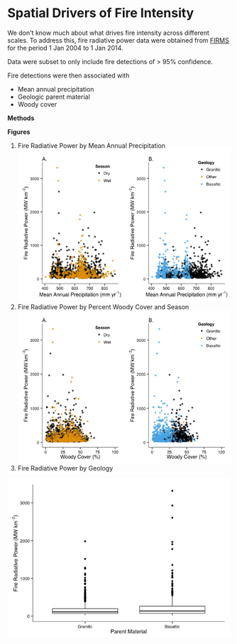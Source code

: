# Spatial Drivers of Fire Intensity

We don't know much about what drives fire intensity across different scales. To address this, fire radiative power data were obtained from [FIRMS](https://earthdata.nasa.gov/data/near-real-time-data/firms) for the period 1 Jan 2004 to 1 Jan 2014.

Data were subset to only include fire detections of > 95% confidence.

Fire detections were then associated with
* Mean annual precipitation
* Geologic parent material
* Woody cover

**Methods**







**Figures**

1. Fire Radiative Power by Mean Annual Precipitation
![plot of chunk FRP_by_MAP_Season](./SpatialDrivers_Figures_files/figure-html/FRP_by_MAP_Season.png) 
2. Fire Radiative Power by Percent Woody Cover and Season
![plot of chunk FRP_by_WoodyCover](./SpatialDrivers_Figures_files/figure-html/FRP_by_WoodyCover.png) 
3. Fire Radiative Power by Geology

![plot of chunk FRP_by_GLY](./SpatialDrivers_Figures_files/figure-html/FRP_by_GLY.png) 
